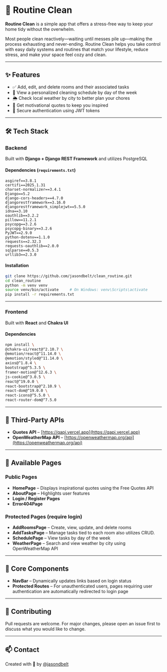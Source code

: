 # 🧼 Routine Clean

**Routine Clean** is a simple app that offers a stress-free way to keep your home tidy without the overwhelm.

Most people clean reactively—waiting until messes pile up—making the process exhausting and never-ending. Routine Clean helps you take control with easy daily systems and routines that match your lifestyle, reduce stress, and make your space feel cozy and clean.

---

## ✨ Features

- ✅ Add, edit, and delete rooms and their associated tasks  
- 📅 View a personalized cleaning schedule by day of the week  
- 🌦️ Check local weather by city to better plan your chores  
- 💬 Get motivational quotes to keep you inspired  
- 🔐 Secure authentication using JWT tokens  

---

## 🛠 Tech Stack

### Backend

Built with **Django + Django REST Framework**
and utilizes PostgreSQL

#### Dependencies (`requirements.txt`)

```
asgiref==3.8.1  
certifi==2025.1.31  
charset-normalizer==3.4.1  
Django==5.2  
django-cors-headers==4.7.0  
djangorestframework==3.16.0  
djangorestframework_simplejwt==5.5.0  
idna==3.10  
oauthlib==3.2.2  
pillow==11.2.1  
psycopg==3.2.6  
psycopg-binary==3.2.6  
PyJWT==2.9.0  
python-dotenv==1.1.0  
requests==2.32.3  
requests-oauthlib==2.0.0  
sqlparse==0.5.3  
urllib3==2.3.0
```

#### Installation

```bash
git clone https://github.com/jasondbelt/clean_routine.git
cd clean_routine
python -m venv venv
source venv/bin/activate     # On Windows: venv\Scripts\activate
pip install -r requirements.txt
```

---

### Frontend

Built with **React** and **Chakra UI**

#### Dependencies

```bash
npm install \
@chakra-ui/react@^2.10.7 \
@emotion/react@^11.14.0 \
@emotion/styled@^11.14.0 \
axios@^1.8.4 \
bootstrap@^5.3.5 \
framer-motion@^12.6.3 \
js-cookie@^3.0.5 \
react@^19.0.0 \
react-bootstrap@^2.10.9 \
react-dom@^19.0.0 \
react-icons@^5.5.0 \
react-router-dom@^7.5.0
```

---

## 🔗 Third-Party APIs

- **Quotes API** – [https://qapi.vercel.app](https://qapi.vercel.app)  
- **OpenWeatherMap API** – [https://openweathermap.org/api](https://openweathermap.org/api)

---

## 📄 Available Pages

### Public Pages

- **HomePage** – Displays inspirational quotes using the Free Quotes API  
- **AboutPage** – Highlights user features  
- **Login / Register Pages**  
- **Error404Page**

### Protected Pages (require login)

- **AddRoomsPage** – Create, view, update, and delete rooms  
- **AddTasksPage** – Manage tasks tied to each room also utilizes CRUD.  
- **SchedulePage** – View tasks by day of the week  
- **WeatherPage** – Search and view weather by city using OpenWeatherMap API  

---

## 🔧 Core Components

- **NavBar** – Dynamically updates links based on login status  
- **Protected Routes** – For unauthenticated users, pages requiring user authentication are automatically redirected to login page  

---

## 🚀 Contributing

Pull requests are welcome. For major changes, please open an issue first to discuss what you would like to change.

---

## 📫 Contact

Created with 💙 by [@jasondbelt](https://github.com/jasondbelt)
